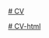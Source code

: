 [# CV](https://maximdymov.github.io/rsschool-cv/cv)

[# CV-html](https://maximdymov.github.io/rsschool-cv/)
